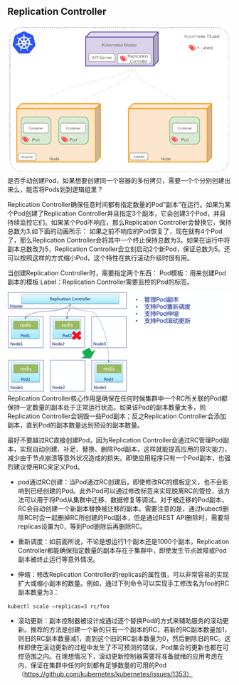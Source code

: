 <!-- toc -->
## Replication Controller
![](../images/rc.gif)
是否手动创建Pod，如果想要创建同一个容器的多份拷贝，需要一个个分别创建出来么，能否将Pods划到逻辑组里？

Replication Controller确保任意时间都有指定数量的Pod“副本”在运行。如果为某个Pod创建了Replication Controller并且指定3个副本，它会创建3个Pod，并且持续监控它们。如果某个Pod不响应，那么Replication Controller会替换它，保持总数为3.如下面的动画所示：
如果之前不响应的Pod恢复了，现在就有4个Pod了，那么Replication Controller会将其中一个终止保持总数为3。如果在运行中将副本总数改为5，Replication Controller会立刻启动2个新Pod，保证总数为5。还可以按照这样的方式缩小Pod，这个特性在执行滚动升级时很有用。

当创建Replication Controller时，需要指定两个东西：
Pod模板：用来创建Pod副本的模板
Label：Replication Controller需要监控的Pod的标签。

![](assets/markdown-img-paste-20190305165526689.png)
Replication Controller核心作用是确保在任何时候集群中一个RC所关联的Pod都保持一定数量的副本处于正常运行状态。如果该Pod的副本数量太多，则Replication Controller会销毁一些Pod副本；反之Replication Controller会添加副本，直到Pod的副本数量达到预设的副本数量。

最好不要越过RC直接创建Pod，因为Replication Controller会通过RC管理Pod副本，实现自动创建、补足、替换、删除Pod副本，这样就能提高应用的容灾能力，减少由于节点崩溃等意外状况造成的损失。即使应用程序只有一个Pod副本，也强烈建议使用RC来定义Pod。

- pod通过RC创建：当Pod通过RC创建后，即使修改RC的模板定义，也不会影响到已经创建的Pod。此外Pod可以通过修改标签来实现脱离RC的管控，该方法可以用于将Pod从集群中迁移、数据修复等调试。对于被迁移的Pod副本，RC会自动创建一个新副本替换被迁移的副本。需要注意的是，通过kubectl删除RC时会一起删掉RC所创建的Pod副本，但是通过REST API删除时，需要将replicas设置为0，等到Pod删除后再删除RC。

- 重新调度：如前面所说，不论是想运行1个副本还是1000个副本，Replication Controller都能确保指定数量的副本存在于集群中，即使发生节点故障或Pod副本被终止运行等意外情况。

- 伸缩：修改Replication Controller的replicas的属性值，可以非常容易的实现扩大或缩小副本的数量。例如，通过下列命令可以实现手工修改名为foo的RC副本数量为3：
```
kubectl scale –replicas=3 rc/foo
```

- 滚动更新：副本控制器被设计成通过逐个替换Pod的方式来辅助服务的滚动更新。推荐的方法是创建一个新的只有一个副本的RC，若新的RC副本数量加1，则旧的RC副本数量减1，直到这个旧的RC副本数量为0，然后删除旧的RC。这样即使在滚动更新的过程中发生了不可预测的错误，Pod集合的更新也都在可控范围之内。在理想情况下，滚动更新控制器需要将准备就绪的应用考虑在内，保证在集群中任何时刻都有足够数量的可用的Pod（https://github.com/kubernetes/kubernetes/issues/1353）

